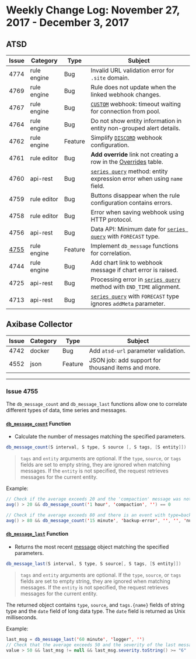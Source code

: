 # Weekly Change Log: November 27, 2017 - December 3, 2017

## ATSD

| Issue| Category    | Type    | Subject              |
|------|-------------|---------|----------------------|
| 4774 | rule engine | Bug | Invalid URL validation error for `.site` domain. |
| 4769 | rule engine | Bug | Rule does not update when the linked webhook changes. |
| 4767 | rule engine | Bug | [`CUSTOM`](../../rule-engine/notifications/custom.md) webhook: timeout waiting for connection from pool. |
| 4764 | rule engine | Bug | Do not show entity information in entity non-grouped alert details. |
| 4762 | rule engine | Feature | Simplify [`DISCORD`](../../rule-engine/notifications/discord.md) webhook configuration. |
| 4761 | rule editor | Bug | **Add override** link not creating a row in the [Overrides](../../rule-engine/overrides.md) table. |
| 4760 | api-rest | Bug | [`series query`](../../api/data/series/query.md) method: entity expression error when using `name` field. |
| 4759 | rule editor | Bug | Buttons disappear when the rule configuration contains errors. |
| 4758 | rule editor | Bug | Error when saving webhook using HTTP protocol. |
| 4756 | api-rest | Bug | Data API: Minimum date for [`series query`](../../api/data/series/query.md) with `FORECAST` type. |
| [4755](#issue-4755) | rule engine | Feature | Implement `db_message` functions for correlation. |
| 4744 | rule engine | Bug | Add chart link to webhook message if chart error is raised. |
| 4725 | api-rest | Bug | Processing error in [`series query`](../../api/data/series/query.md) method with `END_TIME` alignment. |
| 4713 | api-rest | Bug | [`series query`](../../api/data/series/query.md) with `FORECAST` type ignores `addMeta` parameter. |

## Axibase Collector

| Issue| Category    | Type    | Subject              |
|------|-------------|---------|----------------------|
| 4742 | docker | Bug | Add `atsd-url` parameter validation.  |
| 4552 | json | Feature | JSON job: add support for thousand items and more. |

---

### Issue 4755

The `db_message_count` and `db_message_last` functions allow one to correlate different types of data, time series and messages.

#### [`db_message_count`](../../rule-engine/functions-message.md#db_message_count) Function

* Calculate the number of messages matching the specified parameters.

```java
db_message_count(S interval, S type, S source [, S tags, [S entity]])
```

> `tags` and `entity` arguments are optional.
> If the `type`, `source`, or `tags` fields are set to empty string, they are ignored when matching messages.
> If the `entity` is not specified, the request retrieves messages for the current entity.

  Example:

```java
// Check if the average exceeds 20 and the 'compaction' message was not received within the last hour for the current entity.
avg() > 20 && db_message_count('1 hour', 'compaction', '') == 0
```

```java
// Check if the average exceeds 80 and there is an event with type=backup-error received within the last 15 minutes for entity 'nurswgvml006'.
avg() > 80 && db_message_count('15 minute', 'backup-error', '', '', 'nurswgvml006') > 0
```

#### [`db_message_last`](../../rule-engine/functions-message.md#db_message_last) Function

* Returns the most recent [message](../../api/data/messages/query.md#fields-1) object matching the specified parameters.

```java
db_message_last(S interval, S type, S source[, S tags, [S entity]])
```

> `tags` and `entity` arguments are optional.
> If the `type`, `source`, or `tags` fields are set to empty string, they are ignored when matching messages.
> If the `entity` is not specified, the request retrieves messages for the current entity.

The returned object contains `type`, `source`, and `tags.{name}` fields of string type and the `date` field of long data type. The `date` field is returned as Unix milliseconds.

  Example:

```java
last_msg = db_message_last('60 minute', 'logger', '')
// Check that the average exceeds 50 and the severity of the last message with type 'logger' for the current entity is greater or equal `ERROR`.
value > 50 && last_msg != null && last_msg.severity.toString() >= "6"
```

